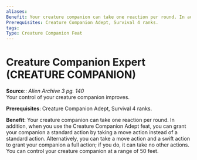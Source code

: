 ```yaml
---
aliases: 
Benefit: Your creature companion can take one reaction per round. In addition, when you use the Creature Companion Adept feat, you can grant your companion a standard action by taking a move action instead of a standard action. Alternatively, you can take a move action and a swift action to grant your companion a full action; if you do, it can take no other actions. You can control your creature companion at a range of 50 feet.
Prerequisites: Creature Companion Adept, Survival 4 ranks.
tags: 
Type: Creature Companion Feat
---
```


# Creature Companion Expert (CREATURE COMPANION)

**Source**:: _Alien Archive 3 pg. 140_  
Your control of your creature companion improves.

**Prerequisites**: Creature Companion Adept, Survival 4 ranks.

**Benefit**: Your creature companion can take one reaction per round. In addition, when you use the Creature Companion Adept feat, you can grant your companion a standard action by taking a move action instead of a standard action. Alternatively, you can take a move action and a swift action to grant your companion a full action; if you do, it can take no other actions. You can control your creature companion at a range of 50 feet.
